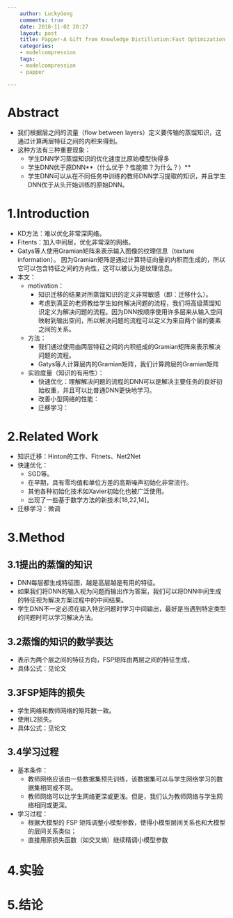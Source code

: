 ```yaml
---
    author: LuckyGong
    comments: true
    date: 2018-11-02 20:27
    layout: post
    title: Papper-A Gift from Knowledge Distillation:Fast Optimization,Network Minimization and Transfer Learning
    categories:
    - modelcompression
    tags:
    - modelcompression
    - papper

---
```


# Abstract

- 我们根据层之间的流量（flow between layers）定义要传输的蒸馏知识，这通过计算两层特征之间的内积来得到。
- 这种方法有三种重要现象：
  - 学生DNN学习蒸馏知识的优化速度比原始模型快得多
  - 学生DNN优于原DNN**（什么优于？性能嘛？为什么？）**
  - 学生DNN可以从在不同任务中训练的教师DNN学习提取的知识，并且学生DNN优于从头开始训练的原始DNN。

# 1.Introduction

- KD方法：难以优化非常深网络。
- Fitents：加入中间层，优化非常深的网络。
- Gatys等人使用Gramian矩阵来表示输入图像的纹理信息（texture information）。 因为Gramian矩阵是通过计算特征向量的内积而生成的，所以它可以包含特征之间的方向性，这可以被认为是纹理信息。
- 本文：
  - motivation：
    - 知识迁移的结果对所蒸馏知识的定义非常敏感（即：迁移什么）。
    - 考虑到真正的老师教给学生如何解决问题的流程，我们将高级蒸馏知识定义为解决问题的流程。因为DNN按顺序使用许多层来从输入空间映射到输出空间，所以解决问题的流程可以定义为来自两个层的要素之间的关系。
  - 方法：
    - 我们通过使用由两层特征之间的内积组成的Gramian矩阵来表示解决问题的流程。
    - Gatys等人计算层内的Gramian矩阵，我们计算跨层的Gramian矩阵
  - 实验度量（知识的有用性）：
    - 快速优化：理解解决问题的流程的DNN可以是解决主要任务的良好初始权重，并且可以比普通DNN更快地学习。
    - 改善小型网络的性能：
    - 迁移学习：

# 2.Related Work

- 知识迁移：Hinton的工作、Fitnets、Net2Net
- 快速优化：
  - SGD等。
  - 在早期，具有零均值和单位方差的高斯噪声初始化非常流行。
  - 其他各种初始化技术如Xavier初始化也被广泛使用。
  - 出现了一些基于数学方法的新技术[18,22,14]。
- 迁移学习：微调

# 3.Method

## 3.1提出的蒸馏的知识

- DNN每层都生成特征图，越是高层越是有用的特征。
- 如果我们将DNN的输入视为问题而输出作为答案，我们可以将DNN中间生成的特征视为解决方案过程中的中间结果。
- 学生DNN不一定必须在输入特定问题时学习中间输出，最好是当遇到特定类型的问题时可以学习解决方法。

## 3.2蒸馏的知识的数学表达

- 表示为两个层之间的特征方向，FSP矩阵由两层之间的特征生成，
- 具体公式：见论文

## 3.3FSP矩阵的损失

- 学生网络和教师网络的矩阵数一致。
- 使用L2损失。
- 具体公式：见论文

## 3.4学习过程

- 基本条件：
  - 教师网络应该由一些数据集预先训练，该数据集可以与学生网络学习的数据集相同或不同。
  - 教师网络可以比学生网络更深或更浅。但是，我们认为教师网络与学生网络相同或更深。
- 学习过程：
  - 根据大模型的 FSP 矩阵调整小模型参数，使得小模型层间关系也和大模型的层间关系类似；
  - 直接用原损失函数（如交叉熵）继续精调小模型参数

# 4.实验

# 5.结论

